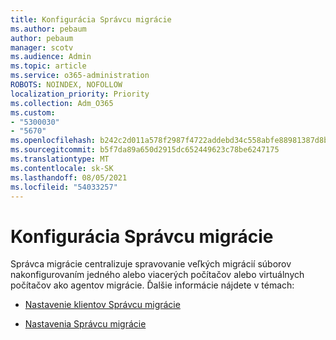 ```yaml
---
title: Konfigurácia Správcu migrácie
ms.author: pebaum
author: pebaum
manager: scotv
ms.audience: Admin
ms.topic: article
ms.service: o365-administration
ROBOTS: NOINDEX, NOFOLLOW
localization_priority: Priority
ms.collection: Adm_O365
ms.custom:
- "5300030"
- "5670"
ms.openlocfilehash: b242c2d011a578f2987f4722addebd34c558abfe88981387d8bcc3f7550e53b4
ms.sourcegitcommit: b5f7da89a650d2915dc652449623c78be6247175
ms.translationtype: MT
ms.contentlocale: sk-SK
ms.lasthandoff: 08/05/2021
ms.locfileid: "54033257"
---
```

# <a name="configuring-migration-manager"></a>Konfigurácia Správcu migrácie

Správca migrácie centralizuje spravovanie veľkých migrácií súborov nakonfigurovaním jedného alebo viacerých počítačov alebo virtuálnych počítačov ako agentov migrácie. Ďalšie informácie nájdete v témach:

- [Nastavenie klientov Správcu migrácie](https://docs.microsoft.com/sharepointmigration/mm-setup-clients)

- [Nastavenia Správcu migrácie](https://docs.microsoft.com/sharepointmigration/mm-settings)

